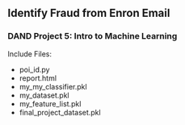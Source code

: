 ## Identify Fraud from Enron Email
### DAND Project 5: Intro to Machine Learning

Include Files:
- poi_id.py
- report.html
- my_my_classifier.pkl		
- my_dataset.pkl				
- my_feature_list.pkl
- final_project_dataset.pkl
